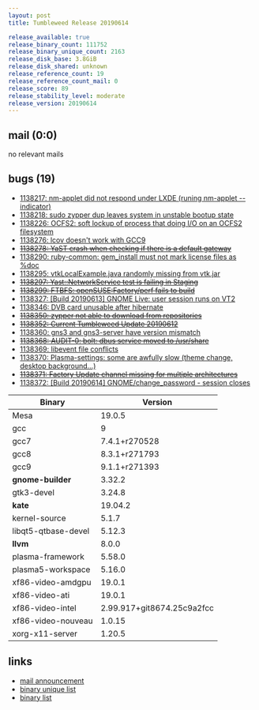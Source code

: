 ```yaml
---
layout: post
title: Tumbleweed Release 20190614

release_available: true
release_binary_count: 111752
release_binary_unique_count: 2163
release_disk_base: 3.8GiB
release_disk_shared: unknown
release_reference_count: 19
release_reference_count_mail: 0
release_score: 89
release_stability_level: moderate
release_version: 20190614
---
```


## mail (0:0)

no relevant mails

## bugs (19)

<!--more-->

- [1138217: nm-applet did not respond under LXDE (runing nm-applet --indicator)](https://bugzilla.opensuse.org/show_bug.cgi?id=1138217)
- [1138218: sudo zypper dup leaves system in unstable bootup state](https://bugzilla.opensuse.org/show_bug.cgi?id=1138218)
- [1138226: OCFS2: soft lockup of process that doing I/O on an OCFS2 filesystem](https://bugzilla.opensuse.org/show_bug.cgi?id=1138226)
- [1138276: lcov doesn't work with GCC9](https://bugzilla.opensuse.org/show_bug.cgi?id=1138276)
- ~~[1138278: YaST crash when checking if there is a default gateway](https://bugzilla.opensuse.org/show_bug.cgi?id=1138278)~~
- [1138290: ruby-common: gem_install must not mark license files as %doc](https://bugzilla.opensuse.org/show_bug.cgi?id=1138290)
- [1138295: vtkLocalExample.java randomly missing from vtk.jar](https://bugzilla.opensuse.org/show_bug.cgi?id=1138295)
- ~~[1138297: Yast::NetworkService test is failing in Staging](https://bugzilla.opensuse.org/show_bug.cgi?id=1138297)~~
- ~~[1138299: FTBFS: openSUSE:Factory/perf fails to build](https://bugzilla.opensuse.org/show_bug.cgi?id=1138299)~~
- [1138327: \[Build 20190613\] GNOME Live: user session runs on VT2](https://bugzilla.opensuse.org/show_bug.cgi?id=1138327)
- [1138346: DVB card unusable after hibernate](https://bugzilla.opensuse.org/show_bug.cgi?id=1138346)
- ~~[1138350: zypper not able to download from repositories](https://bugzilla.opensuse.org/show_bug.cgi?id=1138350)~~
- ~~[1138352: Current Tumbleweed Update 20190612](https://bugzilla.opensuse.org/show_bug.cgi?id=1138352)~~
- [1138360: gns3 and gns3-server have version mismatch](https://bugzilla.opensuse.org/show_bug.cgi?id=1138360)
- ~~[1138368: AUDIT-0: bolt: dbus service moved to /usr/share](https://bugzilla.opensuse.org/show_bug.cgi?id=1138368)~~
- [1138369: libevent file conflicts](https://bugzilla.opensuse.org/show_bug.cgi?id=1138369)
- [1138370: Plasma-settings: some are awfully slow (theme change, desktop background...)](https://bugzilla.opensuse.org/show_bug.cgi?id=1138370)
- ~~[1138371: Factory Update channel missing for multiple architectures](https://bugzilla.opensuse.org/show_bug.cgi?id=1138371)~~
- [1138372: \[Build 20190614\] GNOME/change_password - session closes](https://bugzilla.opensuse.org/show_bug.cgi?id=1138372)

Binary | Version
--- | ---
Mesa | 19.0.5
gcc | 9
gcc7 | 7.4.1+r270528
gcc8 | 8.3.1+r271793
gcc9 | 9.1.1+r271393
**gnome-builder** | 3.32.2
gtk3-devel | 3.24.8
**kate** | 19.04.2
kernel-source | 5.1.7
libqt5-qtbase-devel | 5.12.3
**llvm** | 8.0.0
plasma-framework | 5.58.0
plasma5-workspace | 5.16.0
xf86-video-amdgpu | 19.0.1
xf86-video-ati | 19.0.1
xf86-video-intel | 2.99.917+git8674.25c9a2fcc
xf86-video-nouveau | 1.0.15
xorg-x11-server | 1.20.5

## links

- [mail announcement](https://lists.opensuse.org/opensuse-factory/2019-06/msg00226.html)
- [binary unique list](http://download.opensuse.org/history/20190614/rpm.unique.list)
- [binary list](http://download.opensuse.org/history/20190614/rpm.list)
